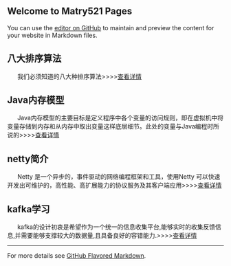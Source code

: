## Welcome to Matry521 Pages

You can use the [editor on GitHub](https://github.com/matry521/matry521.github.io/edit/master/README.md) to maintain and preview the content for your website in Markdown files.

## 八大排序算法
&nbsp;&nbsp;&nbsp;&nbsp;&nbsp;&nbsp;我们必须知道的八大种排序算法>>>>[查看详情](算法/排序算法.md)

## Java内存模型
&nbsp;&nbsp;&nbsp;&nbsp;&nbsp;&nbsp;Java内存模型的主要目标是定义程序中各个变量的访问规则，即在虚拟机中将变量存储到内存和从内存中取出变量这样底层细节。此处的变量与Java编程时所说的>>>>[查看详情](底层实现/Java内存模型.md)

<!--![Image](images/nettery.png) -->

## netty简介
&nbsp;&nbsp;&nbsp;&nbsp;&nbsp;&nbsp;Netty 是一个异步的，事件驱动的网络编程框架和工具，使用Netty 可以快速开发出可维护的，高性能、高扩展能力的协议服务及其客户端应用>>>>[查看详情](网络框架/netty.md)

## kafka学习
&nbsp;&nbsp;&nbsp;&nbsp;&nbsp;&nbsp;kafka的设计初衷是希望作为一个统一的信息收集平台,能够实时的收集反馈信息,并需要能够支撑较大的数据量,且具备良好的容错能力.>>>>[查看详情](消息队列/kafka.md)

__________________________

For more details see [GitHub Flavored Markdown](https://guides.github.com/features/mastering-markdown/).